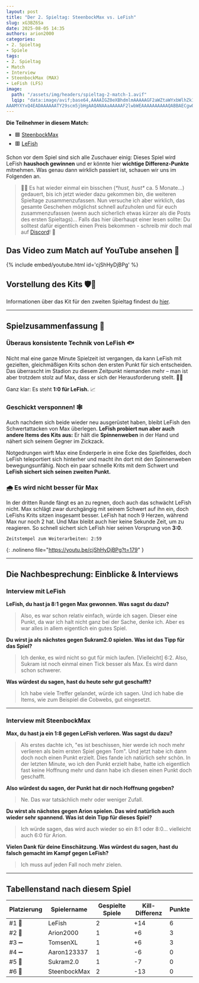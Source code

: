 ```yaml
---
layout: post
title: "Der 2. Spieltag: SteenbockMax vs. LeFish"
slug: xG3BZ6Sa
date: 2025-08-05 14:35
authors: arion2000
categories:
- 2. Spieltag
- Spiele
tags:
- 2. Spieltag
- Match
- Interview
- SteenbockMax (MAX)
- LeFish (LFS)
image:
  path: "/assets/img/headers/spieltag-2-match-1.avif"
  lqip: "data:image/avif;base64,AAAAIGZ0eXBhdmlmAAAAAGF2aWZtaWYxbWlhZk1BMUIAAAD5bWV0YQAAAAAAAAAvaGRscgAAAAAAAAAAcGljdAAAAAAAAAAAAAAAAFBpY3R1cmVIYW5kbGVyAAAAAA5waXRtAAAAAAABAAAAHmlsb2MAAAAARAAAAQABAAAAAQAAASEAAABXAAAAKGlpbmYAAAAAAAEAAAAaaW5mZQIAAAAAAQAAYXYwMUNvbG9yAAAAAGppcHJwAAAAS2lwY28AAAAUaXNwZQAAAAAAAAAQAAAACQAAABBwaXhpAAAAAAMICAgA
AAAMYXYxQ4EADAAAAAATY29scm5jbHgAAQANAAaAAAAAF2lwbWEAAAAAAAAAAQABBAECgwQAAABfbWRhdAoNAAAAAZ/B//MgIaDQgDJGEADAAAACgccC2yI3Jfg5JrD5zvetjOxZ89QCE6CHzqEP7IB9uyAPZoV5rfRJsYDXpvMdue869W7b3s7Jh8BJDQlG9yngUA=="
---
```


**Die Teilnehmer in diesem Match:**

- 🟦 [SteenbockMax](/tags/steenbockmax-max)
- 🟥 [LeFish](/tags/lefish-lfs)

Schon vor dem Spiel sind sich alle Zuschauer einig: Dieses Spiel wird LeFish **haushoch gewinnen** und er könnte hier **wichtige Differenz-Punkte** mitnehmen. Was genau dann wirklich passiert ist, schauen wir uns im Folgenden an.

> 🧙‍♂️ Es hat wieder einmal ein bisschen (*\*hust, hust\** ca. 5 Monate...) gedauert, bis ich jetzt wieder dazu gekommen bin, die weiteren Spieltage zusammenzufassen. Nun versuche ich aber wirklich, das gesamte Geschehen möglichst schnell aufzuholen und für euch zusammenzufassen (wenn auch sicherlich etwas kürzer als die Posts des ersten Spieltags)... Falls das hier überhaupt einer lesen sollte: Du solltest dafür eigentlich einen Preis bekommen - schreib mir doch mal auf [Discord](https://r.arion2000.xyz/discord)! 👀

## Das Video zum Match auf YouTube ansehen 🎥

{% include embed/youtube.html id='cjShHyDjBPg' %}

## Vorstellung des Kits 🛡️🏹

Informationen über das Kit für den zweiten Spieltag findest du [hier](/posts/qrVDo5mO/).

---

## Spielzusammenfassung 📑

### Überaus konsistente Technik von LeFish 🐟

Nicht mal eine ganze Minute Spielzeit ist vergangen, da kann LeFish mit gezielten, gleichmäßigen Krits schon den ersten Punkt für sich entscheiden. Das überrascht im Stadion zu diesem Zeitpunkt niemanden mehr – man ist aber trotzdem stolz auf Max, dass er sich der Herausforderung stellt. 💪🤕

Ganz klar: Es steht **1:0 für LeFish.** 📈

### Geschickt versponnen! 🕸️

Auch nachdem sich beide wieder neu ausgerüstet haben, bleibt LeFish den Schwertattacken von Max überlegen. **LeFish probiert nun aber auch andere Items des Kits aus:** Er hält die **Spinnenweben** in der Hand und nähert sich seinem Gegner im Zickzack.

Notgedrungen wirft Max eine Enderperle in eine Ecke des Spielfeldes, doch LeFish teleportiert sich hinterher und macht ihn dort mit den Spinnenweben bewegungsunfähig. Noch ein paar schnelle Krits mit dem Schwert und **LeFish sichert sich seinen zweiten Punkt.**

### 🌧️ Es wird nicht besser für Max

In der dritten Runde fängt es an zu regnen, doch auch das schwächt LeFish nicht. Max schlägt zwar durchgängig mit seinem Schwert auf ihn ein, doch LeFishs Krits sitzen insgesamt besser. LeFish hat noch 9 Herzen, während Max nur noch 2 hat. Und Max bleibt auch hier keine Sekunde Zeit, um zu reagieren. So schnell sichert sich LeFish hier seinen Vorsprung von **3:0**.

```
Zeitstempel zum Weiterarbeiten: 2:59
```
{: .nolineno file="https://youtu.be/cjShHyDjBPg?t=179" }

---

## Die Nachbesprechung: Einblicke & Interviews

### Interview mit LeFish

**LeFish, du hast ja 8:1 gegen Max gewonnen. Was sagst du dazu?**

> Also, es war schon relativ einfach, würde ich sagen. Dieser eine Punkt, da war ich halt nicht ganz bei der Sache, denke ich. Aber es war al­les in al­lem eigentlich ein gutes Spiel.

**Du wirst ja als nächstes gegen Sukram2.0 spielen. Was ist das Tipp für das Spiel?**

> Ich denke, es wird nicht so gut für mich laufen. [Vielleicht] 6:2. Also, Sukram ist noch einmal einen Tick besser als Max. Es wird dann schon schwerer.

**Was würdest du sagen, hast du heute sehr gut geschafft?**

> Ich habe viele Treffer gelandet, würde ich sagen. Und ich habe die Items, wie zum Beispiel die Cobwebs, gut eingesetzt.

---

### Interview mit SteenbockMax

**Max, du hast ja ein 1:8 gegen LeFish verloren. Was sagst du dazu?**

> Als erstes dachte ich, "es ist beschissen, hier werde ich noch mehr verlieren als beim ersten Spiel gegen Tom". Und jetzt habe ich dann doch noch einen Punkt erzielt. Dies fande ich natürlich sehr schön. In der letzten Minute, wo ich den Punkt erzielt habe, hatte ich eigentlich fast keine Hoffnung mehr und dann habe ich diesen einen Punkt doch geschafft.

**Also würdest du sagen, der Punkt hat dir noch Hoffnung gegeben?**

> Ne. Das war tatsächlich mehr oder weniger Zufall.

**Du wirst als nächstes gegen Arion spielen. Das wird natürlich auch wieder sehr spannend. Was ist dein Tipp für dieses Spiel?**

> Ich würde sagen, das wird auch wieder so ein 8:1 oder 8:0... vielleicht auch 6:0 für Arion.

**Vielen Dank für deine Einschätzung. Was würdest du sagen, hast du falsch gemacht im Kampf gegen LeFish?**

> Ich muss auf jeden Fall noch mehr zielen.

---

## Tabellenstand nach diesem Spiel

| Platzierung  | Spielername  | Gespielte Spiele | Kill-Differenz | Punkte |
| ------------ | ------------ | ---------------- | -------------- | ------ |
| #1 &#128314; | LeFish       | 2                | +14            | 6      |
| #2 &#128315; | Arion2000    | 1                | +6             | 3      |
| #3 &#10134;  | TomsenXL     | 1                | +6             | 3      |
| #4 &#10134;  | Aaron123337  | 1                | -6             | 0      |
| #5 &#128314; | Sukram2.0    | 1                | -7             | 0      |
| #6 &#128315; | SteenbockMax | 2                | -13            | 0      |
